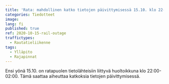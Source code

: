 ```yaml
---
title: 'Rata: mahdollinen katko tietojen päivittymisessä 15.10. klo 22-02'
categories: Tiedotteet
image:
lang: fi
published: true
ref: 2020-10-15-rail-outage
traffictypes:
  - Rautatieliikenne
tags:
  - Ylläpito
  - Rajapinnat
---
```


Ensi yönä 15.10. on ratapuolen tietolähteisiin liittyvä huoltoikkuna klo
22:00-02:00. Tämä saattaa aiheuttaa katkoksia tietojen päivittymisessä.
